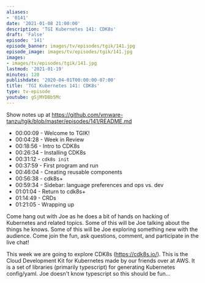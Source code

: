 ```yaml
---
aliases:
- '0141'
date: '2021-01-08 21:00:00'
description: 'TGI Kubernetes 141: CDK8s'
draft: 'False'
episode: '141'
episode_banner: images/tv/episodes/tgik/141.jpg
episode_image: images/tv/episodes/tgik/141.jpg
images:
- images/tv/episodes/tgik/141.jpg
lastmod: '2021-01-19'
minutes: 120
publishdate: '2020-04-01T00:00:00-07:00'
title: 'TGI Kubernetes 141: CDK8s'
type: tv-episode
youtube: gSjMYDBb5Mc
---
```


Show notes up at https://github.com/vmware-tanzu/tgik/blob/master/episodes/141/README.md

- 00:00:09 - Welcome to TGIK!
- 00:04:28 - Week in Review
- 00:18:56 - Intro to CDK8s
- 00:26:34 - Installing CDK8s
- 00:31:12 - `cdk8s init`
- 00:37:59 - First program and run
- 00:46:04 - Creating reusable components
- 00:56:38 - cdk8s+
- 00:59:34 - Sidebar: language preferences and ops vs. dev
- 01:01:04 - Return to cdk8s+
- 01:14:49 - CRDs
- 01:21:05 - Wrapping up

Come hang out with Joe as he does a bit of hands on hacking of Kubernetes and related topics. Some of this will be Joe talking about the things he knows. Some of this will be Joe exploring something new with the audience. Come join the fun, ask questions, comment, and participate in the live chat!

This week we are going to explore CDK8s (https://cdk8s.io/). This is the Cloud Development Kit for Kubernetes made by our friends over at AWS.  It is a set of libraries (primarily typescript) for generating Kubernetes config/yaml.  Joe doesn't know typescript so this should be fun...